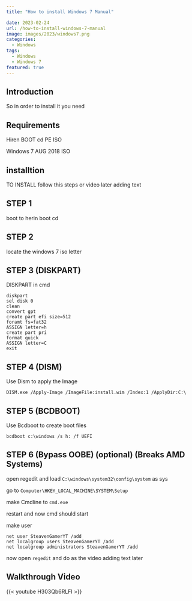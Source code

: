 ```yaml
---
title: "How to install Windows 7 Manual"

date: 2023-02-24
url: /how-to-install-windows-7-manual
image: images/2023/windows7.png
categories:
  - Windows
tags:
  - Windows
  - Windows 7
featured: true
---
```


<!--more-->
## Introduction


So in order to install it you need


## Requirements


Hiren BOOT cd PE ISO


Windows 7 AUG 2018 ISO



## installtion


TO INSTALL follow this steps or video later adding text


## STEP 1

boot to herin boot cd 


## STEP 2

locate the windows 7 iso letter


## STEP 3 (DISKPART)

DISKPART in cmd


```
diskpart
sel disk 0
clean
convert gpt
create part efi size=512
foramt fs=fat32
ASSIGN letter=h
create part pri
format quick
ASSIGN letter=C
exit
```


## STEP 4 (DISM)

Use Dism to apply the Image


`DISM.exe /Apply-Image /ImageFile:install.wim /Index:1 /ApplyDir:C:\`


## STEP 5 (BCDBOOT)

Use Bcdboot to create boot files


`bcdboot c:\windows /s h: /f UEFI`


## STEP 6 (Bypass OOBE) (optional) (Breaks AMD Systems)


open regedit and load `C:\windows\system32\config\system` as sys


go to `Computer\HKEY_LOCAL_MACHINE\SYSTEM\Setup`


make Cmdline to `cmd.exe`


restart and now cmd should start


make user


```
net user SteavenGamerYT /add
net localgroup users SteavenGamerYT /add
net localgroup administrators SteavenGamerYT /add
```


now open `regedit` and do as the video adding text later
## Walkthrough Video

{{< youtube H303Qb6RLFI >}}